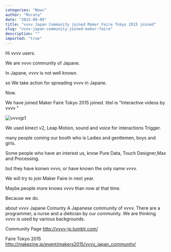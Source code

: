 ```yaml
---
categories: "News"
author: "Murata"
date: "2015-09-09"
title: "vvvv Japan Community joined Maker Faire Tokyo 2015 joined"
slug: "vvvv-japan-community-joined-maker-faire"
description: ""
imported: "true"
---
```



Hi vvvv users.

We are vvvv community of Japane.

In Japane, vvvv is not well known.

so We take action for spreading vvvv in Japane.

Now.

We have joined  Maker Faire Tokyo 2015 joined.
titel is "Interactive videos by vvvv "

![vvvvjp1](vvvvjp1) 

We used kinect v2, Leap Motion, sound and voice for interactions Trigger.

many people coming our booth who is Ladies and gentlemen, boys and girls.

Some people who have an interest us, know Pure Data, Touch Designer,Max and Processing.

but they have konwn vvvv, or have known the only name vvvv.

We will try to join Maker Faire in next year.

Maybe.people more knows vvvv than now at that time.

Because we do.



about vvvv Japane Comunty
A Japanese community of vvvv. 
There are a programmer, a nurse and a dietician by our community.
We are thinking vvvv is used by various backgrounds.


Community Page
http://vvvv-jp.tumblr.com/

Faire Tokyo 2015
http://makezine.jp/event/makers2015/vvvv_japan_community/ 
